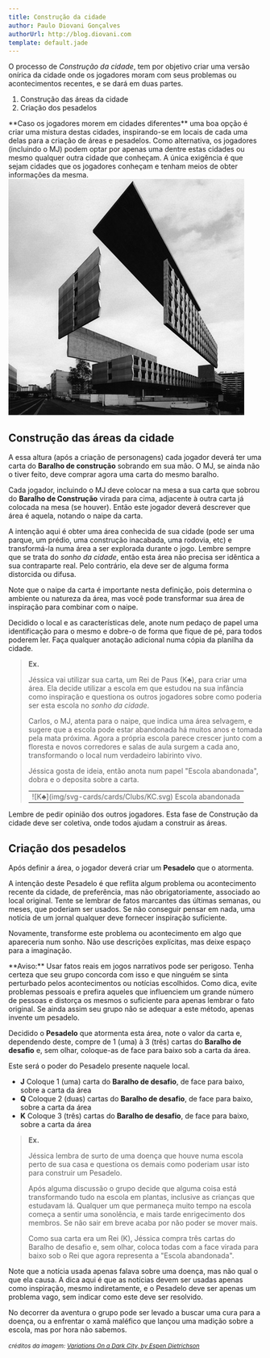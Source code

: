 ```yaml
---
title: Construção da cidade
author: Paulo Diovani Gonçalves
authorUrl: http://blog.diovani.com
template: default.jade
---
```


O processo de _Construção da cidade_, tem por objetivo criar uma versão onírica da cidade onde os jogadores moram com seus problemas ou acontecimentos recentes, e se dará em duas partes.

1. Construção das áreas da cidade
2. Criação dos pesadelos

<div class="well">
    **Caso os jogadores morem em cidades diferentes** uma boa opção é criar uma mistura destas cidades, inspirando-se em locais de cada uma delas para a criação de áreas e pesadelos. Como alternativa, os jogadores (incluindo o MJ) podem optar por apenas uma dentre estas cidades ou mesmo qualquer outra cidade que conheçam.
    A única exigência é que sejam cidades que os jogadores conheçam e tenham meios de obter informações da mesma.
</div>

<img class="img-responsive img-circle hidden-print" src="img/variations-on-a-dark-city.jpg" alt="variations-on-a-dark-city">

## Construção das áreas da cidade

A essa altura (após a criação de personagens) cada jogador deverá ter uma carta do **Baralho de construção** sobrando em sua mão. O MJ, se ainda não o tiver feito, deve comprar agora uma carta do mesmo baralho.

Cada jogador, incluindo o MJ deve colocar na mesa a sua carta que sobrou do **Baralho de Construção** virada para cima, adjacente à outra carta já colocada na mesa (se houver). Então este jogador deverá descrever que área é aquela, notando o naipe da carta.

A intenção aqui é obter uma área conhecida de sua cidade (pode ser uma parque, um prédio, uma construção inacabada, uma rodovia, etc) e transformá-la numa área a ser explorada durante o jogo. Lembre sempre que se trata do _sonho da cidade_, então esta área não precisa ser idêntica a sua contraparte real. Pelo contrário, ela deve ser de alguma forma distorcida ou difusa.

Note que o naipe da carta é importante nesta definição, pois determina o ambiente ou natureza da área, mas você pode transformar sua área de inspiração para combinar com o naipe.

Decidido o local e as características dele, anote num pedaço de papel uma identificação para o mesmo e dobre-o de forma que fique de pé, para todos poderem ler. Faça qualquer anotação adicional numa cópia da planilha da cidade.

> **Ex.**
>
> Jéssica vai utilizar sua carta, um Rei de Paus (K♣), para criar uma área. Ela decide utilizar a escola em que estudou na sua infância como inspiração e questiona os outros jogadores sobre como poderia ser esta escola no _sonho da cidade_.
>
> Carlos, o MJ, atenta para o naipe, que indica uma área selvagem, e sugere que a escola pode estar abandonada há muitos anos e tomada pela mata próxima. Agora a própria escola parece crescer junto com a floresta e novos corredores e salas de aula surgem a cada ano, transformando o local num verdadeiro labirinto vivo.
>
> Jéssica gosta de ideia, então anota num papel "Escola abandonada", dobra e o deposita sobre a carta.
> <!-- mapa de cartas -->
> <table class="table-bordered citymap">
>     <tr>
>         <td>
>             <div>
>                 ![K♣](img/svg-cards/cards/Clubs/KC.svg)
>                 <span class="label label-default">Escola abandonada</span>
>             </div>
>         </td>
>     </tr>
> </table>

Lembre de pedir opinião dos outros jogadores. Esta fase de Construção da cidade deve ser coletiva, onde todos ajudam a construir as áreas.

## Criação dos pesadelos

Após definir a área, o jogador deverá criar um **Pesadelo** que o atormenta.

A intenção deste Pesadelo é que reflita algum problema ou acontecimento recente da cidade, de preferência, mas não obrigatoriamente, associado ao local original. Tente se lembrar de fatos marcantes das últimas semanas, ou meses, que poderiam ser usados. Se não conseguir pensar em nada, uma notícia de um jornal qualquer deve fornecer inspiração suficiente.

Novamente, transforme este problema ou acontecimento em algo que apareceria num sonho. Não use descrições explícitas, mas deixe espaço para a imaginação.

<div class="well">
    **Aviso:**
    Usar fatos reais em jogos narrativos pode ser perigoso. Tenha certeza que seu grupo concorda com isso e que ninguém se sinta perturbado pelos acontecimentos ou notícias escolhidos. Como dica, evite problemas pessoais e prefira aqueles que influenciem um grande número de pessoas e distorça os mesmos o suficiente para apenas lembrar o fato original.
    Se ainda assim seu grupo não se adequar a este método, apenas invente um pesadelo.
</div>

Decidido o **Pesadelo** que atormenta esta área, note o valor da carta e, dependendo deste, compre de 1 (uma) à 3 (três) cartas do **Baralho de desafio** e, sem olhar, coloque-as de face para baixo sob a carta da área.

Este será o poder do Pesadelo presente naquele local.

* **J** Coloque 1 (uma) carta do **Baralho de desafio**, de face para baixo, sobre a carta da área
* **Q** Coloque 2 (duas) cartas do **Baralho de desafio**, de face para baixo, sobre a carta da área
* **K** Coloque 3 (três) cartas do **Baralho de desafio**, de face para baixo, sobre a carta da área

> **Ex.**
>
> Jéssica lembra de surto de uma doença que houve numa escola perto de sua casa e questiona os demais como poderiam usar isto para construir um Pesadelo.
>
> Após alguma discussão o grupo decide que alguma coisa está transformando tudo na escola em plantas, inclusive as crianças que estudavam lá. Qualquer um que permaneça muito tempo na escola começa a sentir uma sonolência, e mais tarde enrigecimento dos membros. Se não sair em breve acaba por não poder se mover mais.
>
> Como sua carta era um Rei (K), Jéssica compra três cartas do Baralho de desafio e, sem olhar, coloca todas com a face virada para baixo sob o Rei que agora representa a "Escola abandonada".

Note que a notícia usada apenas falava sobre uma doença, mas não qual o que ela causa. A dica aqui é que as notícias devem ser usadas apenas como inspiração, mesmo indiretamente, e o Pesadelo deve ser apenas um problema vago, sem indicar como este deve ser resolvido.

No decorrer da aventura o grupo pode ser levado a buscar uma cura para a doença, ou a enfrentar o xamã maléfico que lançou uma madição sobre a escola, mas por hora não sabemos.

<small>_créditos da imagem: [Variations On a Dark City, by Espen Dietrichson](http://www.dezeen.com/2012/09/22/variations-on-a-dark-city-by-espen-dietrichson/)_</small>
